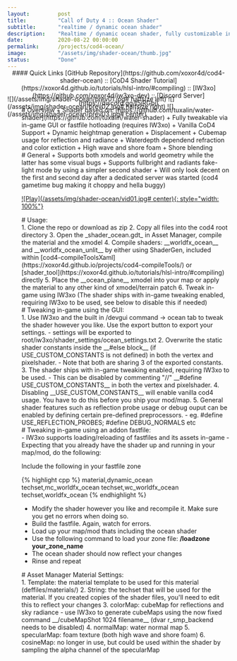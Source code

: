 ```yaml
---
layout:         post
title:          "Call of Duty 4 :: Ocean Shader"
subtitle:       "realtime / dynamic ocean shader"
description:    "Realtime / dynamic ocean shader, fully customizable in-game via the use of the IW3xo client"
date:           2020-08-22 00:00:00
permalink:      /projects/cod4-ocean/
image:          "/assets/img/shader-ocean/thumb.jpg"
status:         "Done"
---
```

<!-- overwrite header bg if defined -->
<script> var header_bg = "/assets/img/shader-ocean/header.jpg"; </script>
<!-- tag for quick links so we do not show the nav -->
<a name="quicklink"></a>

<div align="center" style="margin-top: -1rem" markdown="1">
#### Quick Links
[GitHub Repository](https://github.com/xoxor4d/cod4-shader-ocean) :: [CoD4 Shader Tutorial](https://xoxor4d.github.io/tutorials/hlsl-intro/#compiling) :: [IW3xo](https://github.com/xoxor4d/iw3xo-dev) :: [Discord Server](https://discord.gg/t5jRGbj)
<div class="padding-2l"></div></div> 

<div class="padding-2l" style="margin-top: -2.5rem"></div>
<div align="center"><div class="seperator-75p"></div></div>
<div class="padding-1l" style="margin-bottom: -0.5rem"></div>

![](/assets/img/shader-ocean/prev01.jpg# halfsize left) ![](/assets/img/shader-ocean/prev02.jpg# halfsize right) 
![](/assets/img/shader-ocean/prev03.jpg# center)

<div class="padding-1l" style="margin-top: -2.5rem"></div>
<div align="center"><div class="seperator-75p"></div></div>
<div class="padding-1l" style="margin-bottom: -0.5rem"></div>

<div markdown="1" style="padding-left: 2rem">
# Overview
   + Shader based on: [https://github.com/tuxalin/water-shader](https://github.com/tuxalin/water-shader)
   + Fully tweakable via in-game GUI or fastfile hotloading (requires IW3xo)
   + Vanilla CoD4 Support
   + Dynamic heightmap generation
   + Displacement
   + Cubemap usage for reflection and radiance
   + Waterdepth dependend refraction and color extiction
   + High wave and shore foam
   + Shore blending
<div class="padding-2l"></div>
# General
   + Supports both xmodels and world geometry while the latter has some visual bugs
   + Supports fullbright and radiants fake-light mode by using a simpler second shader
   + Will only look decent on the first and second day after a dedicated server was started (cod4 gametime bug making it choppy and hella buggy)

<div class="padding-1l"></div>
<div align="center"><div class="seperator-75p"></div></div>
<div class="padding-2l"></div>

[![Play](/assets/img/shader-ocean/vid01.jpg# center){: style="width: 100%"}](https://www.youtube.com/watch?v=0lDc3uzDOD4)

<div class="padding-1l"></div>
<div align="center"><div class="seperator-75p"></div></div>
<div class="padding-1l"></div>

<div class="padding-2l"></div>
# Usage:
<div class="padding-1l"></div>
   1. Clone the repo or download as zip
   2. Copy all files into the cod4 root directory
   3. Open the _shader_ocean.gdt_ in Asset Manager, compile the material and the xmodel
   4. Compile shaders: __worldfx_ocean__ and __worldfx_ocean_unlit__ by either using ShaderGen, included within [cod4-compileToolsXaml](https://xoxor4d.github.io/projects/cod4-compileTools/) or [shader_tool](https://xoxor4d.github.io/tutorials/hlsl-intro/#compiling) directly
   5. Place the __ocean_plane__ xmodel into your map or apply the material to any other kind of xmodel/terrain patch
   6. Tweak in-game using IW3xo (The shader ships with in-game tweaking enabled, requiring IW3xo to be used, see below to disable this if needed)

<div class="padding-2l"></div>
<div class="padding-2l"></div>
# Tweaking in-game using the GUI:
<div class="padding-1l"></div>
   1. Use IW3xo and the built in /devgui command -> ocean tab to tweak the shader however you like. Use the export button to export your settings. 
      - settings will be exported to root/iw3xo/shader_settings/ocean_settings.txt
   2. Overwrite the static shader constants inside the __#else block__ (if USE_CUSTOM_CONSTANTS is not defined) in both the vertex and pixelshader. 
      - Note that both are sharing 3 of the exported constants.
   3. The shader ships with in-game tweaking enabled, requiring IW3xo to be used. 
      - This can be disabled by commenting "//" __#define USE_CUSTOM_CONSTANTS__ in both the vertex and pixelshader.
   4. Disabling __USE_CUSTOM_CONSTANTS__ will enable vanilla cod4 usage. You have to do this before you ship your mod/map.
   5. General shader features such as reflection probe usage or debug ouput can be enabled by defining certain pre-defined preprocessors.
      - eg. #define USE_REFLECTION_PROBES; #define DEBUG_NORMALS etc

<div class="padding-2l"></div>
<div class="padding-2l"></div>
# Tweaking in-game using an addon fastfile:
<div class="padding-1l"></div>
- IW3xo supports loading/reloading of fastfiles and its assets in-game
- Expecting that you already have the shader up and running in your map/mod, do the following:  

<div class="padding-2l"></div>
<div class="highlight-header"><p>​Include the following in your fastfile zone</p></div>
{% highlight cpp %}
material,dynamic_ocean
techset,mc_worldfx_ocean
techset,wc_worldfx_ocean
techset,worldfx_ocean
{% endhighlight %}
<div class="padding-2l"></div>

- Modify the shader however you like and recompile it. Make sure you get no errors when doing so.
- Build the fastfile. Again, watch for errors.
- Load up your map/mod thats including the ocean shader
- Use the following command to load your zone file: __/loadzone your_zone_name__
- The ocean shader should now reflect your changes
- Rinse and repeat

<div class="padding-2l"></div>
<div class="padding-2l"></div>
# Asset Manager Material Settings:
<div class="padding-1l"></div>
1. Template: the material template to be used for this material (deffiles/materials/)
2. String: the techset that will be used for the material. If you created copies of the shader files, you'll need to edit this to reflect your changes
3. colorMap: cubeMap for reflections and sky radiance
  - use IW3xo to generate cubeMaps using the now fixed command __/cubeMapShot 1024 filename__ (dvar r_smp_backend needs to be disabled)
4. normalMap: water normal map
5. specularMap: foam texture (both high wave and shore foam)
6. cosineMap: no longer in use, but could be used within the shader by sampling the alpha channel of the specularMap
</div>